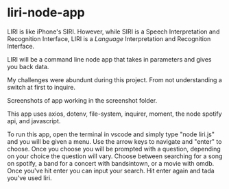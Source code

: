 # liri-node-app
LIRI is like iPhone's SIRI. However, while SIRI is a Speech Interpretation and Recognition Interface, LIRI is a _Language_ Interpretation and Recognition Interface. 

LIRI will be a command line node app that takes in parameters and gives you back data.

My challenges were abundunt during this project. 
From not understanding a switch at first to inquire. 

Screenshots of app working in the screenshot folder.

This app uses axios, dotenv, file-system, inquirer, moment, the node spotify api, and javascript. 

To run this app, open the terminal in vscode and simply type "node liri.js" and you will be given a menu. Use the arrow keys to navigate and "enter" to choose. 
Once you choose you will be prompted with a question, depending on your choice the question will vary. Choose between searching for a song on spotify, a band for a concert with bandsintown, or a movie with omdb. Once you've hit enter you can input your search. Hit enter again and tada you've used liri. 

